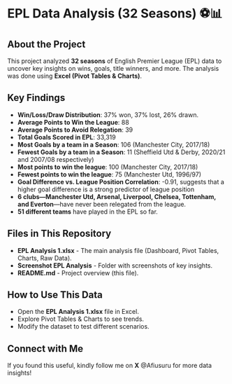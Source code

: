 # EPL Data Analysis (32 Seasons) ⚽📊  

## About the Project  
This project analyzed **32 seasons** of English Premier League (EPL) data to uncover key insights on wins, goals, title winners, and more. The analysis was done using **Excel (Pivot Tables & Charts)**.  

## Key Findings  
- **Win/Loss/Draw Distribution**: 37% won, 37% lost, 26% drawn.  
- **Average Points to Win the League**: 88  
- **Average Points to Avoid Relegation**: 39  
- **Total Goals Scored in EPL**: 33,319  
- **Most Goals by a team in a Season**: 106 (Manchester City, 2017/18)
- **Fewest Goals by a team in a Season**: 11 (Sheffield Utd & Derby, 2020/21 and 2007/08 respectively)
- **Most points to win the league**: 100 (Manchester City, 2017/18)
- **Fewest points to win the league**: 75 (Manchester Utd, 1996/97)
- **Goal Difference vs. League Position Correlation**: -0.91, suggests that a higher goal difference is a strong predictor of league position
- **6 clubs—Manchester Utd, Arsenal, Liverpool, Chelsea, Tottenham, and Everton**—have never been relegated from the league.
- **51 different teams** have played in the EPL so far.

## Files in This Repository  
- **EPL Analysis 1.xlsx** - The main analysis file (Dashboard, Pivot Tables, Charts, Raw Data).  
- **Screenshot EPL Analysis** - Folder with screenshots of key insights.  
- **README.md** - Project overview (this file).  

## How to Use This Data  
- Open the **EPL Analysis 1.xlsx** file in Excel.  
- Explore Pivot Tables & Charts to see trends.  
- Modify the dataset to test different scenarios.  

## Connect with Me  
If you found this useful, kindly follow me on **X** @Afiusuru for more data insights!

